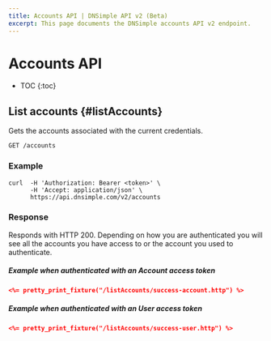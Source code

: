 ```yaml
---
title: Accounts API | DNSimple API v2 (Beta)
excerpt: This page documents the DNSimple accounts API v2 endpoint.
---
```


# Accounts API

* TOC
{:toc}


## List accounts {#listAccounts}

Gets the accounts associated with the current credentials.

~~~
GET /accounts
~~~

### Example

    curl  -H 'Authorization: Bearer <token>' \
          -H 'Accept: application/json' \
          https://api.dnsimple.com/v2/accounts

### Response

Responds with HTTP 200. Depending on how you are authenticated you will see all the accounts you have access to or the account you used to authenticate.

##### Example when authenticated with an Account access token

~~~json
<%= pretty_print_fixture("/listAccounts/success-account.http") %>
~~~

##### Example when authenticated with an User access token

~~~json
<%= pretty_print_fixture("/listAccounts/success-user.http") %>
~~~
